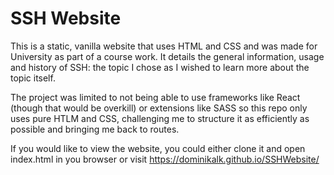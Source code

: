 # SSH Website

This is a static, vanilla website that uses HTML and CSS and was made for University as part of a course work.
It details the general information, usage and history of SSH: the topic I chose as I wished to learn more about the topic itself.

The project was limited to not being able to use frameworks like React (though that would be overkill) or extensions like SASS so this repo only uses pure HTLM and CSS, challenging me to structure it as efficiently as possible and bringing me back to routes.

If you would like to view the website, you could either clone it and open index.html in you browser or visit https://dominikalk.github.io/SSHWebsite/
